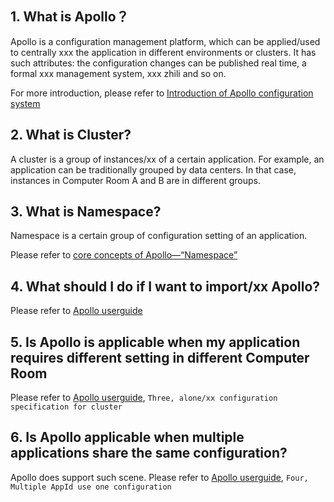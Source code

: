 <!--
## 1. Apollo是什么？
Apollo 是携程框架部门研发的配置管理平台，能够集中化管理应用不同环境、不同集群的配置，配置修改后能够实时推送到应用端，并且具备规范的权限、流程治理等特性。

更多介绍，可以参考[Apollo配置中心介绍](zh/design/apollo-introduction)
-->
## 1. What is Apollo？
Apollo is a configuration management platform, which can be applied/used to centrally xxx the application in different environments or clusters. It has such attributes:
the configuration changes can be published real time, a formal xxx management system, xxx zhili and so on.

For more introduction, please refer to [Introduction of Apollo configuration system](en/design/apollo-introduction)

<!--
## 2. Cluster是什么？
一个应用下不同实例的分组，比如典型的可以按照数据中心分，把A机房的应用实例分为一个集群，把B机房的应用实例分为另一个集群。
-->
## 2. What is Cluster?
A cluster is a group of instances/xx of a certain application. For example, an application can be traditionally grouped by data centers. In that case, 
instances in Computer Room A and B are in different groups.

<!--
## 3. Namespace是什么？
一个应用下不同配置的分组。

请参考[Apollo核心概念之“Namespace”](zh/design/apollo-core-concept-namespace)
-->

## 3. What is Namespace?
Namespace is a certain group of configuration setting of an application.

Please refer to [core concepts of Apollo—“Namespace”](en/design/apollo-core-concept-namespace)

<!--
## 4. 我想要接入Apollo，该如何操作？
请参考[Apollo使用指南](zh/usage/apollo-user-guide)
-->
## 4. What should I do if I want to import/xx Apollo?
Please refer to [Apollo userguide](en/usage/apollo-user-guide)

<!--
## 5. 我的应用需要不同机房的配置不一样，Apollo是否能支持？
Apollo是支持的。请参考[Apollo使用指南](zh/usage/apollo-user-guide)中的`三、集群独立配置说明`
-->
## 5. Is Apollo is applicable when my application requires different setting in different Computer Room
Please refer to [Apollo userguide](en/usage/apollo-user-guide), `Three, alone/xx configuration specification for cluster`

<!--
## 6. 我有多个应用需要使用同一份配置，Apollo是否能支持？
Apollo是支持的。请参考[Apollo使用指南](en/usage/apollo-user-guide)中的`四、多个AppId使用同一份配置`
-->
## 6. Is Apollo applicable when multiple applications share the same configuration?
Apollo does support such scene. Please refer to [Apollo userguide](en/usage/apollo-user-guide), `Four, Multiple AppId use one configuration`

<!--
## 7. Apollo是否支持查看权限控制或者配置加密？
从1.1.0版本开始，apollo-portal增加了查看权限的支持，可以支持配置某个环境只允许项目成员查看私有Namespace的配置。

这里的项目成员是指：
1. 项目的管理员
2. 具备该私有Namespace在该环境下的修改或发布权限

配置方式很简单，用超级管理员账号登录后，进入`管理员工具 - 系统参数`页面新增或修改`configView.memberOnly.envs`配置项即可。

![configView.memberOnly.envs](https://user-images.githubusercontent.com/837658/46456519-c155e100-c7e1-11e8-969b-8f332379fa29.png)

配置加密可以参考[spring-boot-encrypt demo项目](https://github.com/ctripcorp/apollo-use-cases/tree/master/spring-boot-encrypt)

## 8. 如果有多个config server，打包时如何配置meta server地址？
有多台meta server可以通过nginx反向代理，通过一个域名代理多个meta server实现ha。

## 9. Apollo相比于Spring Cloud Config有什么优势？
Spring Cloud Config的精妙之处在于它的配置存储于Git，这就天然的把配置的修改、权限、版本等问题隔离在外。通过这个设计使得Spring Cloud Config整体很简单，不过也带来了一些不便之处。

下面尝试做一个简单的小结：

| 功能点           | Apollo                                     | Spring Cloud Config                             | 备注                                                                       |
|------------------|--------------------------------------------|-------------------------------------------------|----------------------------------------------------------------------------|
| 配置界面         | 一个界面管理不同环境、不同集群配置         | 无，需要通过git操作                             |                                                                            |
| 配置生效时间     | 实时                                       | 重启生效，或手动refresh生效                                        | Spring Cloud Config需要通过Git webhook，加上额外的消息队列才能支持实时生效 |
| 版本管理         | 界面上直接提供发布历史和回滚按钮           | 无，需要通过git操作                             |                                                                            |
| 灰度发布         | 支持                                  | 不支持                                          |                                                                            |
| 授权、审核、审计 | 界面上直接支持，而且支持修改、发布权限分离 | 需要通过git仓库设置，且不支持修改、发布权限分离 |                                                                            |
| 实例配置监控     | 可以方便的看到当前哪些客户端在使用哪些配置   | 不支持                                          |                                                                            |
| 配置获取性能     | 快，通过数据库访问，还有缓存支持         | 较慢，需要从git clone repository，然后从文件系统读取 |                                                                            |
| 客户端支持       | 原生支持所有Java和.Net应用，提供API支持其它语言应用，同时也支持Spring annotation获取配置  | 支持Spring应用，提供annotation获取配置          | Apollo的适用范围更广一些                      |

## 10. Apollo和Disconf相比有什么优点？

由于我们自己并非Disconf的资深用户，所以无法主观地给出评价。
不过之前Apollo技术支持群中的热心网友[@Krast](https://github.com/krast)做了一个[开源配置中心对比矩阵](https://github.com/ctripcorp/apollo/files/983064/default.pdf)，可以参考一下。
-->